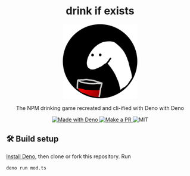 <h1 align="center">drink if exists</h1>
<p align="center"><img height="200" alt="icon" src="./readme-assets/icon.png" /></p>
<p align="center">The NPM drinking game recreated and cli-ified with Deno with Deno</p>

<p align="center">
  <a href="https://deno.land/">
    <img src="https://img.shields.io/badge/Made%20With-Deno-black?style=flat-square&" alt="Made with Deno" />
  </a>
  <a href="http://makeapullrequest.com/">
    <img src="https://img.shields.io/badge/PRs-welcome-brightgreen.svg?style=flat-square" alt="Make a PR" />
  </a>
  <img src="https://img.shields.io/github/license/ninest/drink-if-exists?style=flat-square" alt="MIT" />
</p>

## 🛠 Build setup
[Install Deno](https://deno.land/#installation), then clone or fork this repository. Run 

```
deno run mod.ts
```